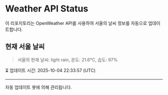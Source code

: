 
# Weather API Status

이 리포지토리는 OpenWeather API를 사용하여 서울의 날씨 정보를 자동으로 업데이트합니다.

## 현재 서울 날씨
> 서울의 현재 날씨: light rain, 온도: 21.6°C, 습도: 97%

⏳ 업데이트 시간: 2025-10-04 22:33:57 (UTC)

---
자동 업데이트 봇에 의해 관리됩니다.
